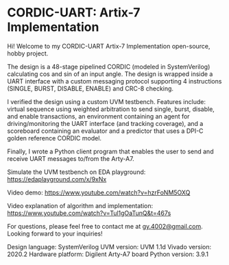 # CORDIC-UART: Artix-7 Implementation

Hi! Welcome to my CORDIC-UART Artix-7 Implementation open-source, hobby project.

The design is a 48-stage pipelined CORDIC (modeled in SystemVerilog) calculating cos and sin of an input angle. The design is wrapped inside a UART interface with a custom messaging protocol supporting 4 instructions (SINGLE, BURST, DISABLE, ENABLE) and CRC-8 checking.

I verified the design using a custom UVM testbench. Features include: virtual sequence using weighted arbitration to send single, burst, disable, and enable transactions, an environment containing an agent for driving/monitoring the UART interface (and tracking coverage), and a scoreboard containing an evaluator and a predictor that uses a DPI-C golden reference CORDIC model.

Finally, I wrote a Python client program that enables the user to send and receive UART messages to/from the Arty-A7.

Simulate the UVM testbench on EDA playground: https://edaplayground.com/x/9xNx

Video demo: https://www.youtube.com/watch?v=hzrFoNM5OXQ

Video explanation of algorithm and implementation: https://www.youtube.com/watch?v=Tul1gOaTunQ&t=467s

For questions, please feel free to contact me at gy.4002@gmail.com. Looking forward to your inquiries!

Design language: SystemVerilog
UVM version: UVM 1.1d
Vivado version: 2020.2
Hardware platform: Digilent Arty-A7 board
Python version: 3.9.1
